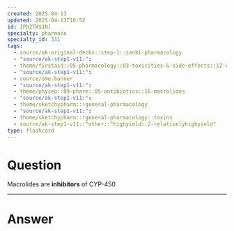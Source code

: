 ```yaml
---
created: 2025-04-13
updated: 2025-04-13T10:52
id: IPh2TW$1N[
specialty: pharmaco
specialty_id: 311
tags:
  - source/ak-original-decks::step-1::zanki-pharmacology
  - "source/ak-step1-v11:": 
  - theme/firstaid::05-pharmacology::03-toxicities-&-side-effects::12-cytochrome-p-450-interactions-(selected)
  - "source/ak-step1-v11:": 
  - source/ome-banner
  - "source/ak-step1-v11:": 
  - theme/physeo::09-pharm::05-antibiotics::16-macrolides
  - "source/ak-step1-v11:": 
  - theme/sketchypharm::!general-pharmacology
  - "source/ak-step1-v11:": 
  - theme/sketchypharm::!general-pharmacology::toxins
  - source/ak-step1-v11::^other::^highyield::2-relativelyhighyield"
type: flashcard
---
```


# Question
Macrolides are **inhibitors** of CYP-450

---

# Answer
